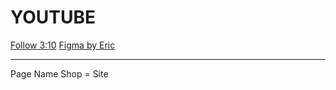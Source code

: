 # YOUTUBE

[Follow 3:10](https://www.youtube.com/watch?v=Law7wfdg_ls)
[Figma by Eric](https://www.figma.com/file/kENLKGH76xcovjPI1h4mjq/Side-Project?t=jbWp4NUyv4b2IVsA-0)

---

Page Name
Shop = Site
